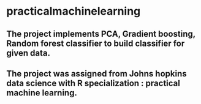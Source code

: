 # practicalmachinelearning
## The project implements PCA, Gradient boosting, Random forest classifier to build classifier for given data.
## The project was assigned from Johns hopkins data science with R specialization : practical machine learning.
